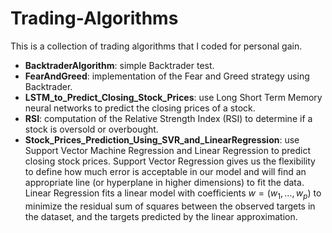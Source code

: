 # Trading-Algorithms
This is a collection of trading algorithms that I coded for personal gain. 

- **BacktraderAlgorithm**: simple Backtrader test.
- **FearAndGreed**: implementation of the Fear and Greed strategy using Backtrader.
- **LSTM_to_Predict_Closing_Stock_Prices**: use Long Short Term Memory neural networks to predict the closing prices of a stock.
- **RSI**: computation of the Relative Strength Index (RSI) to determine if a stock is oversold or overbought.
- **Stock_Prices_Prediction_Using_SVR_and_LinearRegression**: use Support Vector Machine Regression and Linear Regression to predict closing stock prices. Support Vector Regression gives us the flexibility to define how much error is acceptable in our model and will find an appropriate line (or hyperplane in higher dimensions) to fit the data. Linear Regression fits a linear model with coefficients $w = (w_1, \dots, w_p)$ to minimize the residual sum of squares between the observed targets in the dataset, and the targets predicted by the linear approximation.
